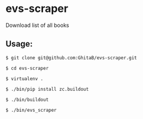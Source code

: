 # evs-scraper
Download list of all books

## Usage:

```
$ git clone git@github.com:GhitaB/evs-scraper.git

$ cd evs-scraper

$ virtualenv .

$ ./bin/pip install zc.buildout

$ ./bin/buildout

$ ./bin/evs_scraper
```

